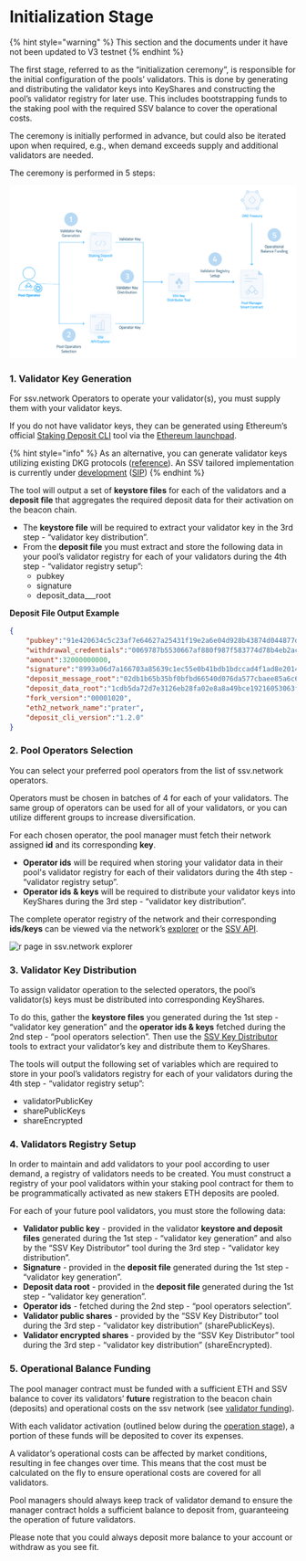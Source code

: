# Initialization Stage

{% hint style="warning" %}
This section and the documents under it have not been updated to V3 testnet
{% endhint %}

The first stage, referred to as the “initialization ceremony”, is responsible for the initial configuration of the pools’ validators. This is done by generating and distributing the validator keys into KeyShares and constructing the pool’s validator registry for later use. This includes bootstrapping funds to the staking pool with the required SSV balance to cover the operational costs.

The ceremony is initially performed in advance, but could also be iterated upon when required, e.g., when demand exceeds supply and additional validators are needed.

The ceremony is performed in 5 steps:

![](<../../../.gitbook/assets/image (21).png>)

### 1. Validator Key Generation

For ssv.network Operators to operate your validator(s), you must supply them with your validator keys.

If you do not have validator keys, they can be generated using Ethereum’s official [Staking Deposit CLI](https://github.com/ethereum/staking-deposit-cli) tool via the [Ethereum launchpad](https://prater.launchpad.ethereum.org/en/).

{% hint style="info" %}
As an alternative, you can generate validator keys utilizing existing DKG protocols ([reference](https://github.com/ZenGo-X/awesome-tss)). An SSV tailored implementation is currently under [development](https://github.com/bloxapp/ssv-spec/tree/main/dkg) ([SIP](https://docs.google.com/document/d/1TRVUHjFyxINWW2H9FYLNL2pQoLy6gmvaI62KL\_4cREQ/edit))
{% endhint %}

The tool will output a set of **keystore files** for each of the validators and a **deposit file** that aggregates the required deposit data for their activation on the beacon chain.

* The **keystore file** will be required to extract your validator key in the 3rd step - “validator key distribution”.
* From the **deposit file** you must extract and store the following data in your pool’s validator registry for each of your validators during the 4th step - “validator registry setup”:
  * pubkey
  * signature
  * deposit\_data_\__root

**Deposit File Output Example**

```json
{
    "pubkey":"91e420634c5c23af7e64627a25431f19e2a6e04d928b43874d044877dd66173972d3bba37a42deb5b738cb29f0e7cd4d",
    "withdrawal_credentials":"0069787b5530667af880f987f583774d78b4eb2ac323fb9f41b05540a6566c04",
    "amount":32000000000,
    "signature":"8993a06d7a166703a85639c1ec55e0b41bdb1bdccad4f1ad8e20140233d1593fd50e2b47092e71d242d723e164e2fd6710e12086a47bc7dd8dd8fa6eb755663c47ae6893deea99f25765178d9bb73175506d953c2ab63939ed142e8d535b38bf",
    "deposit_message_root":"02db1b65b35bf0bfbd66540d076da577cbaee85a6c638966dee353ebe346564f",
    "deposit_data_root":"1cdb5da72d7e3126eb28fa02e8a8a49bce19216053063f35f9226f2bc085100b",
    "fork_version":"00001020",
    "eth2_network_name":"prater",
    "deposit_cli_version":"1.2.0"
}
```

### **2. Pool Operators Selection**

You can select your preferred pool operators from the list of ssv.network operators.

Operators must be chosen in batches of 4 for each of your validators. The same group of operators can be used for all of your validators, or you can utilize different groups to increase diversification.

For each chosen operator, the pool manager must fetch their network assigned **id** and its corresponding **key**.

* **Operator ids** will be required when storing your validator data in their pool's validator registry for each of their validators during the 4th step - “validator registry setup”.
* **Operator ids & keys** will be required to distribute your validator keys into KeyShares during the 3rd step - “validator key distribution”.

The complete operator registry of the network and their corresponding **ids/keys** can be viewed via the network’s [explorer](https://explorer.ssv.network/operators) or the [SSV API](https://api.ssv.network/documentation/#/).

![r page in ssv.network explorer](https://lh3.googleusercontent.com/CHHcIl7\_W0IdPfoXDSHiJT-hwOLkQosukFAnbVLqyHXVaopHoAV74EMi7BrP4SQCaGN10D-V6sOLXqbW6A2b0r90IqVuoRhNJRG2ZH9VH-uu-o3rMR9itnffair5l2JQVZRLb-ljz-G2pF98og)

### 3. Validator Key Distribution

To assign validator operation to the selected operators, the pool’s validator(s) keys must be distributed into corresponding KeyShares.

To do this, gather the **keystore files** you generated during the 1st step - “validator key generation” and the **operator ids & keys** fetched during the 2nd step - “pool operators selection”. Then use the [SSV Key Distributor](../../tools/ssv-key-distributor/) tools to extract your validator’s key and distribute them to KeyShares.

The tools will output the following set of variables which are required to store in your pool’s validators registry for each of your validators during the 4th step - “validator registry setup”:

* validatorPublicKey
* sharePublicKeys
* shareEncrypted

### 4. Validators Registry Setup

In order to maintain and add validators to your pool according to user demand, a registry of validators needs to be created. You must construct a registry of your pool validators within your staking pool contract for them to be programmatically activated as new stakers ETH deposits are pooled.

For each of your future pool validators, you must store the following data:

* **Validator public key** - provided in the validator **keystore and deposit files** generated during the 1st step - “validator key generation” and also by the “SSV Key Distributor” tool during the 3rd step - “validator key distribution”.&#x20;
* **Signature** - provided in the **deposit file** generated during the 1st step - “validator key generation”.
* **Deposit data root** - provided in the **deposit file** generated during the 1st step - “validator key generation”.
* **Operator ids** - fetched during the 2nd step - “pool operators selection”.
* **Validator public shares** - provided by the “SSV Key Distributor” tool during the 3rd step - “validator key distribution” (sharePublicKeys).
* **Validator encrypted shares** - provided by the “SSV Key Distributor” tool during the 3rd step - “validator key distribution” (shareEncrypted).

### 5. Operational Balance Funding

The pool manager contract must be funded with a sufficient ETH and SSV balance to cover its validators’ **future** registration to the beacon chain (deposits) and operational costs on the ssv network (see [validator funding](../../../learn/stakers/validators/validator-onboarding.md#\_kumpogh364aq)).

With each validator activation (outlined below during the [operation stage](operation-stage.md)), a portion of these funds will be deposited to cover its expenses.

A validator’s operational costs can be affected by market conditions, resulting in fee changes over time. This means that the cost must be calculated on the fly to ensure operational costs are covered for all validators.

Pool managers should always keep track of validator demand to ensure the manager contract holds a sufficient balance to deposit from, guaranteeing the operation of future validators.

Please note that you could always deposit more balance to your account or withdraw as you see fit.
